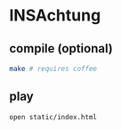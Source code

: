 # INSAchtung

## compile (optional)
```bash
make # requires coffee
```
## play
```bash
open static/index.html
```
